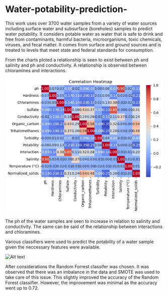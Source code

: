 # Water-potability-prediction-
This work uses over 3700 water samples from a variety of water sources including surface water and subsurface (boreholes) samples to predict water potability. It considers potable water as water that is safe to drink and free from contaminants, harmful bacteria, microorganisms, toxic chemicals, viruses, and fecal matter. It comes from surface and ground sources and is treated to levels that meet state and federal standards for consumption.

 From the charts ploted a relationship is seen to exist between ph and salinity and ph and conductivity. A relationship is observed between chloramines and interactions.

 ![Alt text](image.png)


 The ph of the water samples are seen to increase in relation to salinity and conductivity. The same can be said of the relationship between interactions and chloramines.

 Various classifiers were used to predict the potability of a water sample given the neccessary features were available. 


![Alt text](accuracy_H2O_potability-1.png)
 

After considerations the Random Forrest classifer was chosen. It was observed that there was an imbalance in the data and SMOTE was used to take care of this issue. This slightly improved the accuracy of the Random Forest classifier. However, the improvement was minimal as the accuracy went up to 0.72.

